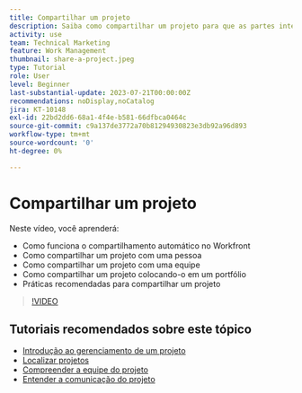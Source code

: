 ```yaml
---
title: Compartilhar um projeto
description: Saiba como compartilhar um projeto para que as partes interessadas e outros interessados possam ter visibilidade sobre o trabalho que está sendo realizado usando o [!DNL  Workfront].
activity: use
team: Technical Marketing
feature: Work Management
thumbnail: share-a-project.jpeg
type: Tutorial
role: User
level: Beginner
last-substantial-update: 2023-07-21T00:00:00Z
recommendations: noDisplay,noCatalog
jira: KT-10148
exl-id: 22bd2dd6-68a1-4f4e-b581-66dfbca0464c
source-git-commit: c9a137de3772a70b81294930823e3db92a96d893
workflow-type: tm+mt
source-wordcount: '0'
ht-degree: 0%

---
```


# Compartilhar um projeto

Neste vídeo, você aprenderá:

* Como funciona o compartilhamento automático no Workfront
* Como compartilhar um projeto com uma pessoa
* Como compartilhar um projeto com uma equipe
* Como compartilhar um projeto colocando-o em um portfólio
* Práticas recomendadas para compartilhar um projeto

>[!VIDEO](https://video.tv.adobe.com/v/3418904/?quality=12&learn=on)

## Tutoriais recomendados sobre este tópico

* [Introdução ao gerenciamento de um projeto](https://experienceleague.adobe.com/en/docs/workfront-learn/tutorials-workfront/manage-work/projects/getting-started-manage-a-project.md)
* [Localizar projetos](https://experienceleague.adobe.com/en/docs/workfront-learn/tutorials-workfront/manage-work/projects/find-projects.md)
* [Compreender a equipe do projeto](https://experienceleague.adobe.com/en/docs/workfront-learn/tutorials-workfront/manage-work/projects/understand-the-project-team.md)
* [Entender a comunicação do projeto](https://experienceleague.adobe.com/en/docs/workfront-learn/tutorials-workfront/manage-work/projects/understand-project-communication.md)

